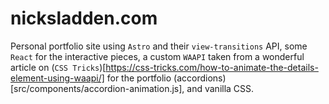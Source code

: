 # nicksladden.com

Personal portfolio site using `Astro` and their `view-transitions` API, some `React` for the interactive pieces, a custom `WAAPI` taken from a wonderful article on (`CSS Tricks`)[https://css-tricks.com/how-to-animate-the-details-element-using-waapi/] for the portfolio (accordions)[src/components/accordion-animation.js], and vanilla CSS.
